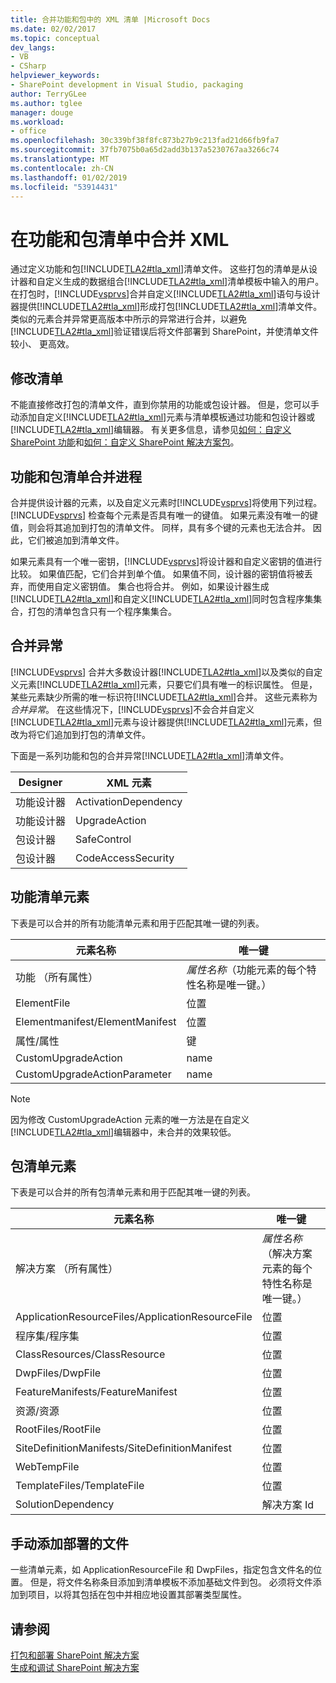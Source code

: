 ```yaml
---
title: 合并功能和包中的 XML 清单 |Microsoft Docs
ms.date: 02/02/2017
ms.topic: conceptual
dev_langs:
- VB
- CSharp
helpviewer_keywords:
- SharePoint development in Visual Studio, packaging
author: TerryGLee
ms.author: tglee
manager: douge
ms.workload:
- office
ms.openlocfilehash: 30c339bf38f8fc873b27b9c213fad21d66fb9fa7
ms.sourcegitcommit: 37fb7075b0a65d2add3b137a5230767aa3266c74
ms.translationtype: MT
ms.contentlocale: zh-CN
ms.lasthandoff: 01/02/2019
ms.locfileid: "53914431"
---
```

# <a name="merge-xml-in-feature-and-package-manifests"></a>在功能和包清单中合并 XML
  通过定义功能和包[!INCLUDE[TLA2#tla_xml](../sharepoint/includes/tla2sharptla-xml-md.md)]清单文件。 这些打包的清单是从设计器和自定义生成的数据组合[!INCLUDE[TLA2#tla_xml](../sharepoint/includes/tla2sharptla-xml-md.md)]清单模板中输入的用户。 在打包时，[!INCLUDE[vsprvs](../sharepoint/includes/vsprvs-md.md)]合并自定义[!INCLUDE[TLA2#tla_xml](../sharepoint/includes/tla2sharptla-xml-md.md)]语句与设计器提供[!INCLUDE[TLA2#tla_xml](../sharepoint/includes/tla2sharptla-xml-md.md)]形成打包[!INCLUDE[TLA2#tla_xml](../sharepoint/includes/tla2sharptla-xml-md.md)]清单文件。 类似的元素合并异常更高版本中所示的异常进行合并，以避免[!INCLUDE[TLA2#tla_xml](../sharepoint/includes/tla2sharptla-xml-md.md)]验证错误后将文件部署到 SharePoint，并使清单文件较小、 更高效。  
  
## <a name="modify-the-manifests"></a>修改清单
 不能直接修改打包的清单文件，直到你禁用的功能或包设计器。 但是，您可以手动添加自定义[!INCLUDE[TLA2#tla_xml](../sharepoint/includes/tla2sharptla-xml-md.md)]元素与清单模板通过功能和包设计器或[!INCLUDE[TLA2#tla_xml](../sharepoint/includes/tla2sharptla-xml-md.md)]编辑器。 有关更多信息，请参见[如何：自定义 SharePoint 功能](../sharepoint/how-to-customize-a-sharepoint-feature.md)和[如何：自定义 SharePoint 解决方案包](../sharepoint/how-to-customize-a-sharepoint-solution-package.md)。  
  
## <a name="feature-and-package-manifest-merge-process"></a>功能和包清单合并进程
 合并提供设计器的元素，以及自定义元素时[!INCLUDE[vsprvs](../sharepoint/includes/vsprvs-md.md)]将使用下列过程。 [!INCLUDE[vsprvs](../sharepoint/includes/vsprvs-md.md)] 检查每个元素是否具有唯一的键值。 如果元素没有唯一的键值，则会将其追加到打包的清单文件。 同样，具有多个键的元素也无法合并。 因此，它们被追加到清单文件。  
  
 如果元素具有一个唯一密钥，[!INCLUDE[vsprvs](../sharepoint/includes/vsprvs-md.md)]将设计器和自定义密钥的值进行比较。 如果值匹配，它们合并到单个值。 如果值不同，设计器的密钥值将被丢弃，而使用自定义密钥值。 集合也将合并。 例如，如果设计器生成[!INCLUDE[TLA2#tla_xml](../sharepoint/includes/tla2sharptla-xml-md.md)]和自定义[!INCLUDE[TLA2#tla_xml](../sharepoint/includes/tla2sharptla-xml-md.md)]同时包含程序集集合，打包的清单包含只有一个程序集集合。  
  
## <a name="merge-exceptions"></a>合并异常
 [!INCLUDE[vsprvs](../sharepoint/includes/vsprvs-md.md)] 合并大多数设计器[!INCLUDE[TLA2#tla_xml](../sharepoint/includes/tla2sharptla-xml-md.md)]以及类似的自定义元素[!INCLUDE[TLA2#tla_xml](../sharepoint/includes/tla2sharptla-xml-md.md)]元素，只要它们具有唯一的标识属性。 但是，某些元素缺少所需的唯一标识符[!INCLUDE[TLA2#tla_xml](../sharepoint/includes/tla2sharptla-xml-md.md)]合并。 这些元素称为*合并异常*。 在这些情况下，[!INCLUDE[vsprvs](../sharepoint/includes/vsprvs-md.md)]不会合并自定义[!INCLUDE[TLA2#tla_xml](../sharepoint/includes/tla2sharptla-xml-md.md)]元素与设计器提供[!INCLUDE[TLA2#tla_xml](../sharepoint/includes/tla2sharptla-xml-md.md)]元素，但改为将它们追加到打包的清单文件。  
  
 下面是一系列功能和包的合并异常[!INCLUDE[TLA2#tla_xml](../sharepoint/includes/tla2sharptla-xml-md.md)]清单文件。  
  
|Designer|XML 元素|  
|--------------|-----------------|  
|功能设计器|ActivationDependency|  
|功能设计器|UpgradeAction|  
|包设计器|SafeControl|  
|包设计器|CodeAccessSecurity|  
  
## <a name="feature-manifest-elements"></a>功能清单元素
 下表是可以合并的所有功能清单元素和用于匹配其唯一键的列表。  
  
|元素名称|唯一键|  
|------------------|----------------|  
|功能 （所有属性）|*属性名称*（功能元素的每个特性名称是唯一键。）|  
|ElementFile|位置|  
|Elementmanifest/ElementManifest|位置|  
|属性/属性|键|  
|CustomUpgradeAction|name|  
|CustomUpgradeActionParameter|name|  
  
> [!NOTE]  
>  因为修改 CustomUpgradeAction 元素的唯一方法是在自定义[!INCLUDE[TLA2#tla_xml](../sharepoint/includes/tla2sharptla-xml-md.md)]编辑器中，未合并的效果较低。  
  
## <a name="package-manifest-elements"></a>包清单元素
 下表是可以合并的所有包清单元素和用于匹配其唯一键的列表。  
  
|元素名称|唯一键|  
|------------------|----------------|  
|解决方案 （所有属性）|*属性名称*（解决方案元素的每个特性名称是唯一键。）|  
|ApplicationResourceFiles/ApplicationResourceFile|位置|  
|程序集/程序集|位置|  
|ClassResources/ClassResource|位置|  
|DwpFiles/DwpFile|位置|  
|FeatureManifests/FeatureManifest|位置|  
|资源/资源|位置|  
|RootFiles/RootFile|位置|  
|SiteDefinitionManifests/SiteDefinitionManifest|位置|  
|WebTempFile|位置|  
|TemplateFiles/TemplateFile|位置|  
|SolutionDependency|解决方案 Id|  
  
## <a name="manually-add-deployed-files"></a>手动添加部署的文件
 一些清单元素，如 ApplicationResourceFile 和 DwpFiles，指定包含文件名的位置。 但是，将文件名称条目添加到清单模板不添加基础文件到包。 必须将文件添加到项目，以将其包括在包中并相应地设置其部署类型属性。  
  
## <a name="see-also"></a>请参阅
 [打包和部署 SharePoint 解决方案](../sharepoint/packaging-and-deploying-sharepoint-solutions.md)   
 [生成和调试 SharePoint 解决方案](../sharepoint/building-and-debugging-sharepoint-solutions.md)  
